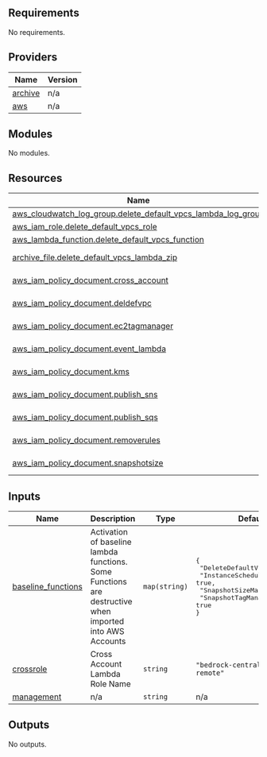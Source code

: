 <!-- BEGIN_TF_DOCS -->
## Requirements

No requirements.

## Providers

| Name | Version |
|------|---------|
| <a name="provider_archive"></a> [archive](#provider\_archive) | n/a |
| <a name="provider_aws"></a> [aws](#provider\_aws) | n/a |

## Modules

No modules.

## Resources

| Name | Type |
|------|------|
| [aws_cloudwatch_log_group.delete_default_vpcs_lambda_log_group](https://registry.terraform.io/providers/hashicorp/aws/latest/docs/resources/cloudwatch_log_group) | resource |
| [aws_iam_role.delete_default_vpcs_role](https://registry.terraform.io/providers/hashicorp/aws/latest/docs/resources/iam_role) | resource |
| [aws_lambda_function.delete_default_vpcs_function](https://registry.terraform.io/providers/hashicorp/aws/latest/docs/resources/lambda_function) | resource |
| [archive_file.delete_default_vpcs_lambda_zip](https://registry.terraform.io/providers/hashicorp/archive/latest/docs/data-sources/file) | data source |
| [aws_iam_policy_document.cross_account](https://registry.terraform.io/providers/hashicorp/aws/latest/docs/data-sources/iam_policy_document) | data source |
| [aws_iam_policy_document.deldefvpc](https://registry.terraform.io/providers/hashicorp/aws/latest/docs/data-sources/iam_policy_document) | data source |
| [aws_iam_policy_document.ec2tagmanager](https://registry.terraform.io/providers/hashicorp/aws/latest/docs/data-sources/iam_policy_document) | data source |
| [aws_iam_policy_document.event_lambda](https://registry.terraform.io/providers/hashicorp/aws/latest/docs/data-sources/iam_policy_document) | data source |
| [aws_iam_policy_document.kms](https://registry.terraform.io/providers/hashicorp/aws/latest/docs/data-sources/iam_policy_document) | data source |
| [aws_iam_policy_document.publish_sns](https://registry.terraform.io/providers/hashicorp/aws/latest/docs/data-sources/iam_policy_document) | data source |
| [aws_iam_policy_document.publish_sqs](https://registry.terraform.io/providers/hashicorp/aws/latest/docs/data-sources/iam_policy_document) | data source |
| [aws_iam_policy_document.removerules](https://registry.terraform.io/providers/hashicorp/aws/latest/docs/data-sources/iam_policy_document) | data source |
| [aws_iam_policy_document.snapshotsize](https://registry.terraform.io/providers/hashicorp/aws/latest/docs/data-sources/iam_policy_document) | data source |

## Inputs

| Name | Description | Type | Default | Required |
|------|-------------|------|---------|:--------:|
| <a name="input_baseline_functions"></a> [baseline\_functions](#input\_baseline\_functions) | Activation of baseline lambda functions. Some Functions are destructive when imported into AWS Accounts | `map(string)` | <pre>{<br>  "DeleteDefaultVPC": false,<br>  "InstanceScheduler": true,<br>  "SnapshotSizeManager": true,<br>  "SnapshotTagManager": true<br>}</pre> | no |
| <a name="input_crossrole"></a> [crossrole](#input\_crossrole) | Cross Account Lambda Role Name | `string` | `"bedrock-central-lambda-remote"` | no |
| <a name="input_management"></a> [management](#input\_management) | n/a | `string` | n/a | yes |

## Outputs

No outputs.
<!-- END_TF_DOCS -->